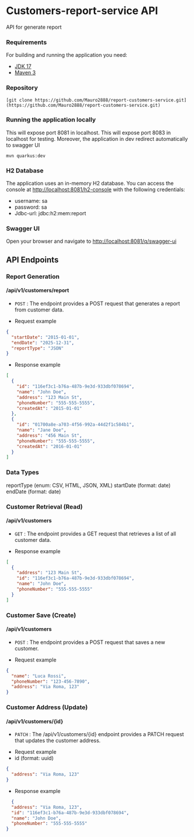 # Customers-report-service API

API for generate report

### Requirements
For building and running the application you need:

- [JDK 17](https://docs.aws.amazon.com/corretto/latest/corretto-17-ug/downloads-list.html)
- [Maven 3](https://maven.apache.org)

### Repository

```shell
[git clone https://github.com/Mauro2888/report-customers-service.git](https://github.com/Mauro2888/report-customers-service.git)
```

### Running the application locally
This will expose port 8081 in localhost.
This will expose port 8083 in localhost for testing.
Moreover, the application in dev redirect automatically to swagger UI
```shell
mvn quarkus:dev
```

### H2 Database
The application uses an in-memory H2 database.
You can access the console at [http://localhost:8081/h2-console](http://localhost:8081/h2-console)
with the following credentials:
- username: sa
- password: sa
- Jdbc-url: jdbc:h2:mem:report

### Swagger UI
Open your browser and navigate to [http://localhost:8081/q/swagger-ui](http://localhost:8081/q/swagger-ui/#/)


## API Endpoints
### Report Generation
####  /api/v1/customers/report
* `POST` : The endpoint provides a POST request that generates a report from customer data.
- Request example
```json
{
  "startDate": "2015-01-01",
  "endDate": "2025-12-31",
  "reportType": "JSON"
}
```
- Response example
```json
[
  {
    "id": "116ef3c1-b76a-487b-9e3d-933dbf078694",
    "name": "John Doe",
    "address": "123 Main St",
    "phoneNumber": "555-555-5555",
    "createdAt": "2015-01-01"
  },
  {
    "id": "01700a8e-a703-4f56-992a-44d2f1c584b1",
    "name": "Jane Doe",
    "address": "456 Main St",
    "phoneNumber": "555-555-5555",
    "createdAt": "2016-01-01"
  }
]
```
### Data Types

reportType (enum: CSV, HTML, JSON, XML)
startDate (format: date)
endDate (format: date)


### Customer Retrieval (Read)
####  /api/v1/customers
* `GET` : The endpoint provides a GET request that retrieves a list of all customer data.
- Response example
```json
[
  {
    "address": "123 Main St",
    "id": "116ef3c1-b76a-487b-9e3d-933dbf078694",
    "name": "John Doe",
    "phoneNumber": "555-555-5555"
  }
]
```

### Customer Save (Create)
####  /api/v1/customers
* `POST` : The endpoint provides a POST request that saves a new customer.
- Request example
```json
{
  "name": "Luca Rossi",
  "phoneNumber": "123-456-7890",
  "address": "Via Roma, 123"
}
```

### Customer Address (Update)
####  /api/v1/customers/{id}
* `PATCH` : The /api/v1/customers/{id} endpoint provides a PATCH request that updates the customer address.
- Request example
- id (format: uuid)
```json
{
  "address": "Via Roma, 123"
}
```

- Response example
```json
  {
  "address": "Via Roma, 123",
  "id": "116ef3c1-b76a-487b-9e3d-933dbf078694",
  "name": "John Doe",
  "phoneNumber": "555-555-5555"
}
```

